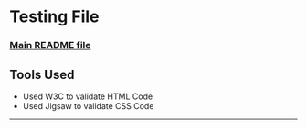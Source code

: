 <h1>Testing File</h1>
    <h3><a href="/workspace/HandyLighting-Design/README.md">Main README file</a></h3>

<h2>Tools Used</h2>
    <ul>
        <li>Used W3C to validate HTML Code</li>
        <li>Used Jigsaw to validate CSS Code</li>
    </ul>
<hr>